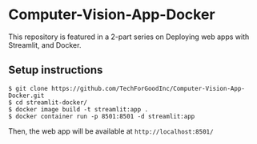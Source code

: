 # Computer-Vision-App-Docker

This repository is featured in a 2-part series on Deploying web apps with Streamlit, and Docker.


## Setup instructions

```
$ git clone https://github.com/TechForGoodInc/Computer-Vision-App-Docker.git
$ cd streamlit-docker/
$ docker image build -t streamlit:app .
$ docker container run -p 8501:8501 -d streamlit:app
```

Then, the web app will be available at ```http://localhost:8501/```

